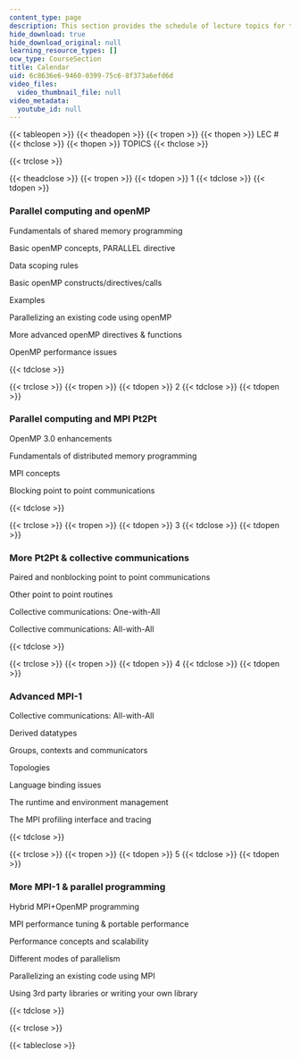 ```yaml
---
content_type: page
description: This section provides the schedule of lecture topics for the course.
hide_download: true
hide_download_original: null
learning_resource_types: []
ocw_type: CourseSection
title: Calendar
uid: 6c8636e6-9460-0399-75c6-8f373a6efd6d
video_files:
  video_thumbnail_file: null
video_metadata:
  youtube_id: null
---
```


{{< tableopen >}}
{{< theadopen >}}
{{< tropen >}}
{{< thopen >}}
LEC #
{{< thclose >}}
{{< thopen >}}
TOPICS
{{< thclose >}}

{{< trclose >}}

{{< theadclose >}}
{{< tropen >}}
{{< tdopen >}}
1
{{< tdclose >}}
{{< tdopen >}}


### Parallel computing and openMP

Fundamentals of shared memory programming

Basic openMP concepts, PARALLEL directive

Data scoping rules

Basic openMP constructs/directives/calls

Examples

Parallelizing an existing code using openMP

More advanced openMP directives & functions

OpenMP performance issues


{{< tdclose >}}

{{< trclose >}}
{{< tropen >}}
{{< tdopen >}}
2
{{< tdclose >}}
{{< tdopen >}}


### Parallel computing and MPI Pt2Pt

OpenMP 3.0 enhancements

Fundamentals of distributed memory programming

MPI concepts

Blocking point to point communications


{{< tdclose >}}

{{< trclose >}}
{{< tropen >}}
{{< tdopen >}}
3
{{< tdclose >}}
{{< tdopen >}}


### More Pt2Pt & collective communications

Paired and nonblocking point to point communications

Other point to point routines

Collective communications: One-with-All

Collective communications: All-with-All


{{< tdclose >}}

{{< trclose >}}
{{< tropen >}}
{{< tdopen >}}
4
{{< tdclose >}}
{{< tdopen >}}


### Advanced MPI-1

Collective communications: All-with-All

Derived datatypes

Groups, contexts and communicators

Topologies

Language binding issues

The runtime and environment management

The MPI profiling interface and tracing


{{< tdclose >}}

{{< trclose >}}
{{< tropen >}}
{{< tdopen >}}
5
{{< tdclose >}}
{{< tdopen >}}


### More MPI-1 & parallel programming

Hybrid MPI+OpenMP programming

MPI performance tuning & portable performance

Performance concepts and scalability

Different modes of parallelism

Parallelizing an existing code using MPI

Using 3rd party libraries or writing your own library


{{< tdclose >}}

{{< trclose >}}

{{< tableclose >}}